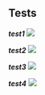 ## Tests

___test1___
<img src="/spo-mirea-app/public/tests_snaps/test1.png" />

___test2___
<img src="/spo-mirea-app/public/tests_snaps/test2.png" />

___test3___
<img src="/spo-mirea-app/public/tests_snaps/test3.png" />

___test4___
<img src="/spo-mirea-app/public/tests_snaps/test4.png" />